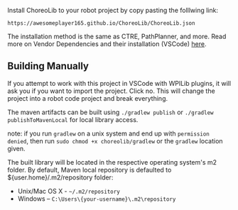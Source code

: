 Install ChoreoLib to your robot project by copy pasting the folllwing link:

`https://awesomeplayer165.github.io/ChoreoLib/ChoreoLib.json`

The installation method is the same as CTRE, PathPlanner, and more. Read more on Vendor Dependencies and their installation (VSCode) [here](https://docs.wpilib.org/en/stable/docs/software/vscode-overview/3rd-party-libraries.html#installing-libraries).

## Building Manually

If you attempt to work with this project in VSCode with WPILib plugins, it will ask you if you want to import the project. Click no. This will change the project into a robot code project and break everything.

The maven artifacts can be built using `./gradlew publish` or `./gradlew publishToMavenLocal` for local library access.

note: if you run `gradlew` on a unix system and end up with `permission denied`, then run `sudo chmod +x choreolib/gradlew` or the `gradlew` location given.

The built library will be located in the respective operating system's m2 folder. By default, Maven local repository is defaulted to ${user.home}/.m2/repository folder:

- Unix/Mac OS X - `~/.m2/repository`
- Windows – `C:\Users\{your-username}\.m2\repository`